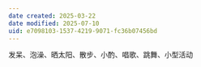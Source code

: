 ```yaml
---
date created: 2025-03-22
date modified: 2025-07-10
uid: e7098103-1537-4219-9071-fc36b07456bd
---
```


发呆、泡澡、晒太阳、散步、小酌、唱歌、跳舞、小型活动
